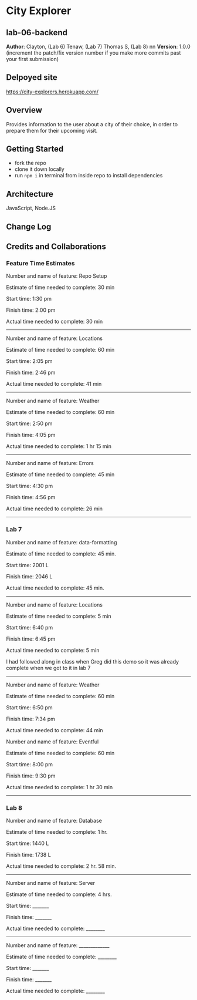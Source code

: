 # City Explorer
## lab-06-backend

**Author**: Clayton, (Lab 6) Tenaw, (Lab 7) Thomas S, (Lab 8) nn
**Version**: 1.0.0 (increment the patch/fix version number if you make more commits past your first submission)

## Delpoyed site
https://city-explorers.herokuapp.com/

## Overview
<!-- Provide a high level overview of what this application is and why you are building it, beyond the fact that it's an assignment for this class. (i.e. What's your problem domain?) -->
Provides information to the user about a city of their choice, in order to prepare them for their upcoming visit.

## Getting Started
<!-- What are the steps that a user must take in order to build this app on their own machine and get it running? -->
- fork the repo
- clone it down locally
- run `npm i` in terminal from inside repo to install dependencies

## Architecture
<!-- Provide a detailed description of the application design. What technologies (languages, libraries, etc) you're using, and any other relevant design information. -->
JavaScript, Node.JS

## Change Log
<!-- Use this area to document the iterative changes made to your application as each feature is successfully implemented. Use time stamps. Here's an examples:

01-01-2001 4:59pm - Application now has a fully-functional express server, with a GET route for the location resource. -->


## Credits and Collaborations
<!-- Give credit (and a link) to other people or resources that helped you build this application. -->

### Feature Time Estimates

Number and name of feature: Repo Setup

Estimate of time needed to complete: 30 min

Start time: 1:30 pm

Finish time: 2:00 pm

Actual time needed to complete: 30 min

---------------------------------------

Number and name of feature: Locations

Estimate of time needed to complete: 60 min

Start time: 2:05 pm

Finish time: 2:46 pm

Actual time needed to complete: 41 min

---------------------------------------

Number and name of feature: Weather

Estimate of time needed to complete: 60 min

Start time: 2:50 pm

Finish time: 4:05 pm

Actual time needed to complete: 1 hr 15 min

---------------------------------------

Number and name of feature: Errors

Estimate of time needed to complete: 45 min

Start time: 4:30 pm

Finish time: 4:56 pm

Actual time needed to complete: 26 min

*****************************************************************************
### Lab 7

Number and name of feature: data-formatting

Estimate of time needed to complete: 45 min.

Start time: 2001 L

Finish time: 2046 L

Actual time needed to complete: 45 min.

*****************************************************************************

Number and name of feature: Locations

Estimate of time needed to complete: 5 min

Start time: 6:40 pm

Finish time: 6:45 pm

Actual time needed to complete: 5 min

I had followed along in class when Greg did this demo so it was already complete when we got to it in lab 7

*****************************************************************************

Number and name of feature: Weather

Estimate of time needed to complete: 60 min

Start time: 6:50 pm

Finish time: 7:34 pm

Actual time needed to complete: 44 min


Number and name of feature: Eventful

Estimate of time needed to complete: 60 min

Start time: 8:00 pm

Finish time: 9:30 pm

Actual time needed to complete: 1 hr 30 min

*****************************************************************************
### Lab 8

Number and name of feature: Database

Estimate of time needed to complete: 1 hr.

Start time: 1440 L

Finish time: 1738 L

Actual time needed to complete: 2 hr. 58 min.

*****************************************************************************

Number and name of feature: Server

Estimate of time needed to complete: 4 hrs.

Start time: _______

Finish time: _______

Actual time needed to complete: ________

*****************************************************************************

Number and name of feature: _____________

Estimate of time needed to complete: ________

Start time: _______

Finish time: _______

Actual time needed to complete: ________


